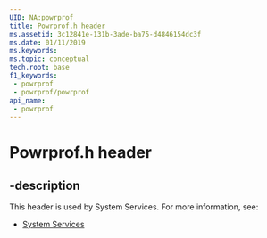 ```yaml
---
UID: NA:powrprof
title: Powrprof.h header
ms.assetid: 3c12841e-131b-3ade-ba75-d4846154dc3f
ms.date: 01/11/2019
ms.keywords: 
ms.topic: conceptual
tech.root: base
f1_keywords:
 - powrprof
 - powrprof/powrprof
api_name:
 - powrprof
---
```


# Powrprof.h header


## -description

This header is used by System Services. For more information, see:

- [System Services](../_base/index.md)


